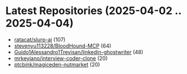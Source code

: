 # Latest Repositories (2025-04-02 .. 2025-04-04)

- [ratacat/slurp-ai](https://github.com/ratacat/slurp-ai) (107)
- [stevenyu113228/BloodHound-MCP](https://github.com/stevenyu113228/BloodHound-MCP) (64)
- [Guido1Alessandro1Trevisan/linkedin-ghostwriter](https://github.com/Guido1Alessandro1Trevisan/linkedin-ghostwriter) (48)
- [mrkeyiano/interview-coder-clone](https://github.com/mrkeyiano/interview-coder-clone) (20)
- [ptcbink/magiceden-nutmarket](https://github.com/ptcbink/magiceden-nutmarket) (20)
